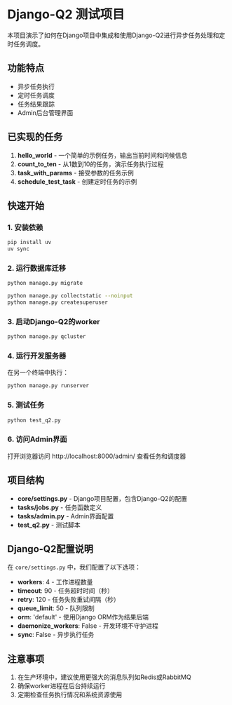 # Django-Q2 测试项目

本项目演示了如何在Django项目中集成和使用Django-Q2进行异步任务处理和定时任务调度。

## 功能特点

- 异步任务执行
- 定时任务调度
- 任务结果跟踪
- Admin后台管理界面

## 已实现的任务

1. **hello_world** - 一个简单的示例任务，输出当前时间和问候信息
2. **count_to_ten** - 从1数到10的任务，演示任务执行过程
3. **task_with_params** - 接受参数的任务示例
4. **schedule_test_task** - 创建定时任务的示例

## 快速开始

### 1. 安装依赖

```bash
pip install uv
uv sync
```

### 2. 运行数据库迁移

```bash
python manage.py migrate

python manage.py collectstatic --noinput
python manage.py createsuperuser
```

### 3. 启动Django-Q2的worker

```bash
python manage.py qcluster
```

### 4. 运行开发服务器

在另一个终端中执行：

```bash
python manage.py runserver
```

### 5. 测试任务

```bash
python test_q2.py
```

### 6. 访问Admin界面

打开浏览器访问 http://localhost:8000/admin/ 查看任务和调度器

## 项目结构

- **core/settings.py** - Django项目配置，包含Django-Q2的配置
- **tasks/jobs.py** - 任务函数定义
- **tasks/admin.py** - Admin界面配置
- **test_q2.py** - 测试脚本

## Django-Q2配置说明

在 `core/settings.py` 中，我们配置了以下选项：

- **workers**: 4 - 工作进程数量
- **timeout**: 90 - 任务超时时间（秒）
- **retry**: 120 - 任务失败重试间隔（秒）
- **queue_limit**: 50 - 队列限制
- **orm**: 'default' - 使用Django ORM作为结果后端
- **daemonize_workers**: False - 开发环境不守护进程
- **sync**: False - 异步执行任务

## 注意事项

1. 在生产环境中，建议使用更强大的消息队列如Redis或RabbitMQ
2. 确保worker进程在后台持续运行
3. 定期检查任务执行情况和系统资源使用
